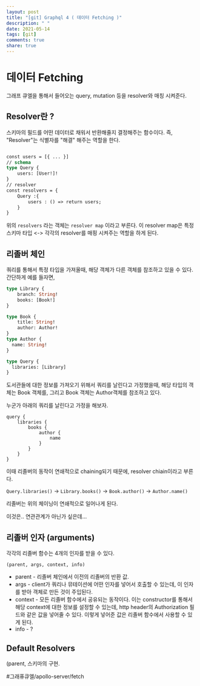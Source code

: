 ```yaml
---
layout: post
title: "[git] Graphql 4 ( 데이터 Fetching )"
description: " "
date: 2021-05-14
tags: [git]
comments: true
share: true
---
```



# 데이터 Fetching
그래프 큐엘을 통해서 들어오는 query, mutation 등을 resolver와 매칭 시켜준다.



## Resolver란 ?
스키마의 필드를 어떤 데이터로 채워서 반환해줄지 결정해주는 함수이다. 즉, "Resolver"는 식별자를 "해결" 해주는 역할을 한다.

```graphql

const users = [{ ... }]
// schema
type Query { 
	users: [User!]!
}
// resolver
const resolvers = { 
	Query :{
		users : () => return users;
	}
}
```

위의 `resolvers` 라는 객체는 `resolver map` 이라고 부른다.  이 resolver map은 특정 스키마 타입 <-> 각각의 resolver를 매핑 시켜주는 역할을 하게 된다.




## 리졸버 체인

쿼리를 통해서 특정 타입을 가져올때, 해당 객체가 다른 객체를 참조하고 있을 수 있다. 간단하게 예를 들자면,

```graphql
type Library {
	branch: String!
	books: [Book!]
}

type Book {
	title: String!
	author: Author!
}
type Author {
  name: String!
}

type Query {
  libraries: [Library]
}
```

도서관들에 대한 정보를 가져오기 위해서 쿼리를 날린다고 가정했을때, 해당 타입의 객체는 Book 객체를, 그리고 Book 객체는 Author객체를 참조하고 있다.

누군가 아래의 쿼리를 날린다고 가정을 해보자.

```grapnel
query {
	libraries {
		books {
			author {
				name
			}
		}
	}
}
```

이때 리졸버의 동작이 연쇄적으로 chaining되기 때문에, resolver chiain이라고 부른다.

`Query.libraries()` -> `Library.books()`
->  `Book.author()` -> `Author.name()`

리졸버는 위의 체이닝이 연쇄적으로 일어나게 된다.

이것은.. 연관관계가 아닌가 싶은데...



## 리졸버 인자 (arguments)

각각의 리졸버 함수는 4개의 인자를 받을 수 있다.


`(parent, args, context, info)`

- parent - 리졸버 체인에서 이전의 리졸버의 반환 값.
- args - client가  쿼리나 뮤테이션에 어떤 인자를 넣어서 호출할 수 있는데, 이 인자를 받아 객체로 만든 것이 주입된다.
- context - 모든 리졸버 함수에서 공유되는 동작이다. 이는 constructor를 통해서 해당 context에 대한 정보를 설정할 수 있는데, http header의 Authorization 필드와 같은 값을 넣어줄 수 있다. 이렇게 넣어준 값은 리졸버 함수에서 사용할 수 있게 된다.
- info -  ?


## Default Resolvers



(parent,
스키마의 구현.

#그래퓨큐엘/apollo-server/fetch
